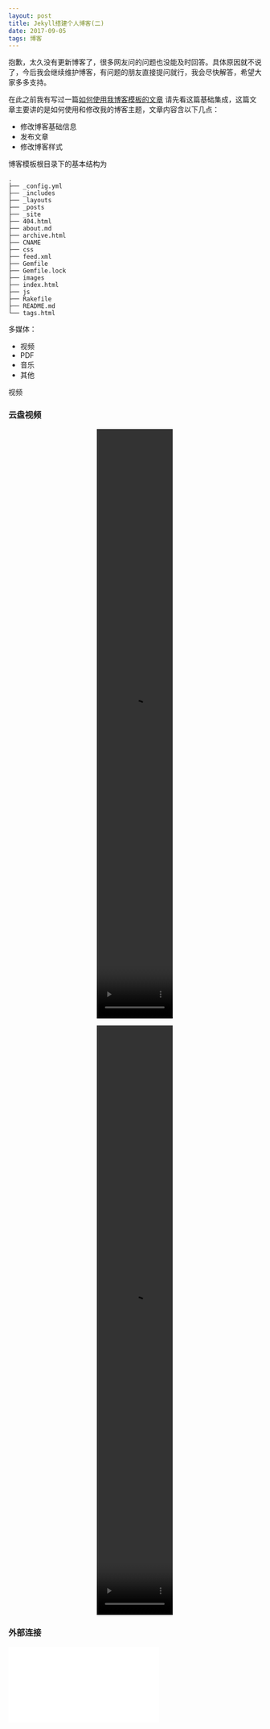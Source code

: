 ```yaml
---
layout: post
title: Jekyll搭建个人博客(二)
date: 2017-09-05 
tags: 博客   
---
```


抱歉，太久没有更新博客了，很多网友问的问题也没能及时回答。具体原因就不说了，今后我会继续维护博客，有问题的朋友直接提问就行，我会尽快解答，希望大家多多支持。

在此之前我有写过一篇[如何使用我博客模板的文章](http://baixin.io/2016/10/jekyll_tutorials1/) 请先看这篇基础集成，这篇文章主要讲的是如何使用和修改我的博客主题，文章内容含以下几点：

* 修改博客基础信息
* 发布文章
* 修改博客样式

博客模板根目录下的基本结构为

```
.
├── _config.yml 
├── _includes    
├── _layouts
├── _posts
├── _site
├── 404.html
├── about.md
├── archive.html
├── CNAME
├── css
├── feed.xml
├── Gemfile
├── Gemfile.lock
├── images
├── index.html
├── js
├── Rakefile
├── README.md
└── tags.html

```

多媒体：

- 视频
- PDF
- 音乐
- 其他

视频

### 云盘视频


<video src="https://wzwimg-1300620626.cos.ap-chengdu.myqcloud.com/githubimg/1572330369174.mp4" controls="controls" width='30%' height='30%' style="max-width: 100%; display: block; margin-left: auto; margin-right: auto;">your browser does not support the video tag
</video>

<video src="https://wzwimg-1300620626.cos.ap-chengdu.myqcloud.com/githubimg/wx_camera_1570092904071.mp4" controls="controls" width='30%' height='30%' style="max-width: 100%; display: block; margin-left: auto; margin-right: auto;">
your browser does not support the video tag
</video>

### 外部连接

<iframe src="//player.bilibili.com/player.html?aid=59672311&cid=103954019&page=1" scrolling="no" border="0" frameborder="no" framespacing="0" allowfullscreen="true"> </iframe>
